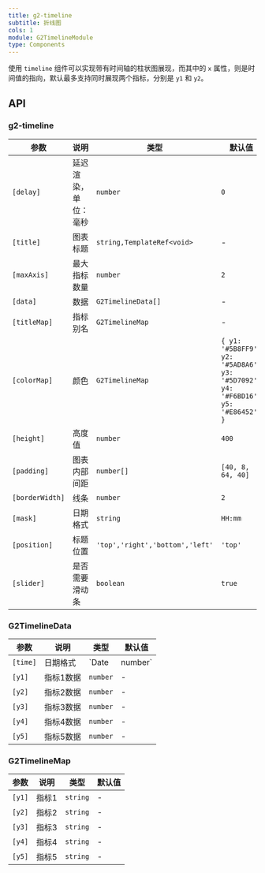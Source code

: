 ```yaml
---
title: g2-timeline
subtitle: 折线图
cols: 1
module: G2TimelineModule
type: Components
---
```


使用 `timeline` 组件可以实现带有时间轴的柱状图展现，而其中的 `x` 属性，则是时间值的指向，默认最多支持同时展现两个指标，分别是 `y1` 和 `y2`。

## API

### g2-timeline

| 参数            | 说明               | 类型                          | 默认值                             |
|-----------------|------------------|-------------------------------|------------------------------------|
| `[delay]`       | 延迟渲染，单位：毫秒 | `number`                      | `0`                                |
| `[title]`       | 图表标题           | `string,TemplateRef<void>`    | -                                  |
| `[maxAxis]`     | 最大指标数量        | `number`    | `2`          |
| `[data]`        | 数据               | `G2TimelineData[]`            | -                                  |
| `[titleMap]`    | 指标别名           | `G2TimelineMap` | -                                  |
| `[colorMap]`    | 颜色               | `G2TimelineMap` | `{ y1: '#5B8FF9', y2: '#5AD8A6', y3: '#5D7092', y4: '#F6BD16', y5: '#E86452' }` |
| `[height]`      | 高度值             | `number`                      | `400`                              |
| `[padding]`     | 图表内部间距       | `number[]`                    | `[40, 8, 64, 40]`                 |
| `[borderWidth]` | 线条               | `number`                      | `2`                                |
| `[mask]`        | 日期格式           | `string`                      | `HH:mm`                            |
| `[position]`    | 标题位置           | `'top','right','bottom','left'`  | `'top'`                            |
| `[slider]`      | 是否需要滑动条     | `boolean`                     | `true`                             |

### G2TimelineData

| 参数     | 说明      | 类型            | 默认值 |
|----------|---------|-----------------|--------|
| `[time]` | 日期格式  | `Date | number` | -      |
| `[y1]`   | 指标1数据 | `number`        | -      |
| `[y2]`   | 指标2数据 | `number`        | -      |
| `[y3]`   | 指标3数据 | `number`        | -      |
| `[y4]`   | 指标4数据 | `number`        | -      |
| `[y5]`   | 指标5数据 | `number`        | -      |

### G2TimelineMap

| 参数   | 说明  | 类型     | 默认值 |
|--------|-----|----------|--------|
| `[y1]` | 指标1 | `string` | -      |
| `[y2]` | 指标2 | `string` | -      |
| `[y3]` | 指标3 | `string` | -      |
| `[y4]` | 指标4 | `string` | -      |
| `[y5]` | 指标5 | `string` | -      |

